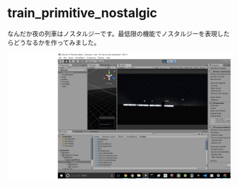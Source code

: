 # train_primitive_nostalgic

なんだか夜の列車はノスタルジーです。最低限の機能でノスタルジーを表現したらどうなるかを作ってみました。


![画面イメージ](https://github.com/aburafia/train_primitive_nostalgic/blob/master/screenimg.png "画面イメージ")
